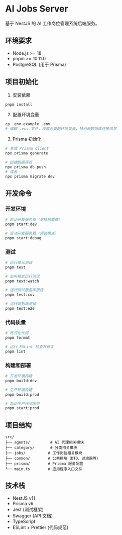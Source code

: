 # AI Jobs Server

基于 NestJS 的 AI 工作岗位管理系统后端服务。

## 环境要求

- Node.js >= 18
- pnpm >= 10.11.0
- PostgreSQL (用于 Prisma)

## 项目初始化

1. 安装依赖

```bash
pnpm install
```

2. 配置环境变量

```bash
cp .env.example .env
# 编辑 .env 文件，设置必要的环境变量，特别是数据库连接信息
```

3. Prisma 初始化

```bash
# 生成 Prisma Client
npx prisma generate

# 创建数据库表
npx prisma db push
# 或者
npx prisma migrate dev
```

## 开发命令

### 开发环境

```bash
# 启动开发服务器（支持热重载）
pnpm start:dev

# 启动开发服务器（调试模式）
pnpm start:debug
```

### 测试

```bash
# 运行单元测试
pnpm test

# 监听模式运行测试
pnpm test:watch

# 运行测试覆盖率报告
pnpm test:cov

# 运行端到端测试
pnpm test:e2e
```

### 代码质量

```bash
# 格式化代码
pnpm format

# 运行 ESLint 检查并修复
pnpm lint
```

### 构建和部署

```bash
# 开发环境构建
pnpm build:dev

# 生产环境构建
pnpm build:prod

# 启动生产环境服务
pnpm start:prod
```

## 项目结构

```
src/
├── agents/         # AI 代理相关模块
├── category/       # 分类相关模块
├── jobs/          # 工作岗位相关模块
├── common/        # 公共模块（DTO、过滤器等）
├── prisma/        # Prisma 服务配置
└── main.ts        # 应用程序入口文件
```

## 技术栈

- NestJS v11
- Prisma v6
- Jest (测试框架)
- Swagger (API 文档)
- TypeScript
- ESLint + Prettier (代码规范)
